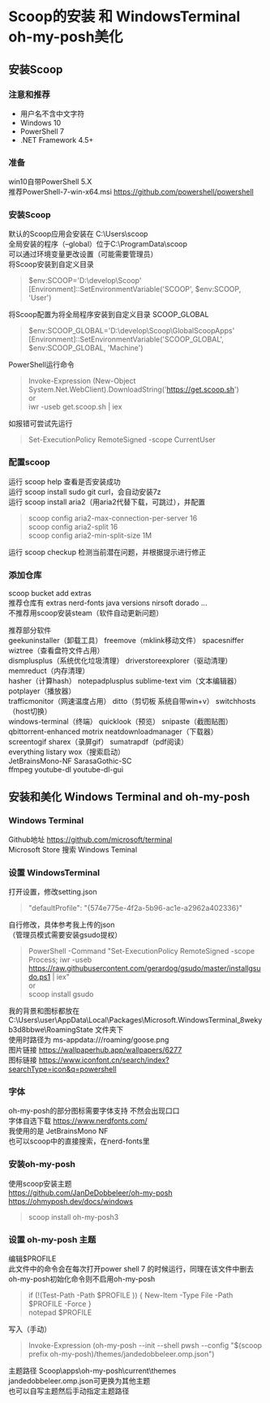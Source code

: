 # Scoop的安装 和 WindowsTerminal oh-my-posh美化



## 安装Scoop

### 注意和推荐
- 用户名不含中文字符
- Windows 10
- PowerShell 7
- .NET Framework 4.5+

### 准备
win10自带PowerShell 5.X  
推荐PowerShell-7-win-x64.msi  https://github.com/powershell/powershell

### 安装Scoop
默认的Scoop应用会安装在 C:\Users<user>\scoop  
全局安装的程序（–global）位于C:\ProgramData\scoop  
可以通过环境变量更改设置（可能需要管理员）  
将Scoop安装到自定义目录
>\$env:SCOOP='D:\develop\Scoop'  
>[Environment]::SetEnvironmentVariable('SCOOP', $env:SCOOP, 'User')

将Scoop配置为将全局程序安装到自定义目录 SCOOP_GLOBAL
>\$env:SCOOP_GLOBAL='D:\develop\Scoop\GlobalScoopApps'  
>[Environment]::SetEnvironmentVariable('SCOOP_GLOBAL', $env:SCOOP_GLOBAL, 'Machine')


PowerShell运行命令
>Invoke-Expression (New-Object System.Net.WebClient).DownloadString('https://get.scoop.sh')  
>or  
>iwr -useb get.scoop.sh | iex

如报错可尝试先运行
>Set-ExecutionPolicy RemoteSigned -scope CurrentUser

### 配置scoop
运行 scoop help 查看是否安装成功  
运行 scoop install sudo git curl，会自动安装7z  
运行 scoop install aria2（用aria2代替下载，可跳过），并配置
>scoop config aria2-max-connection-per-server 16  
>scoop config aria2-split 16  
>scoop config aria2-min-split-size 1M  

运行 scoop checkup 检测当前潜在问题，并根据提示进行修正

### 添加仓库
scoop bucket add extras  
推荐仓库有 extras nerd-fonts java versions nirsoft dorado ...  
不推荐用scoop安装steam（软件自动更新问题）  
  
推荐部分软件  
geekuninstaller（卸载工具） freemove（mklink移动文件） spacesniffer wiztree（查看盘符文件占用）  
dismplusplus（系统优化垃圾清理） driverstoreexplorer（驱动清理） memreduct（内存清理）  
hasher（计算hash） notepadplusplus sublime-text vim（文本编辑器） potplayer（播放器）  
trafficmonitor（网速温度占用） ditto（剪切板 系统自带win+v） switchhosts（host切换）  
windows-terminal（终端） quicklook（预览） snipaste（截图贴图）  
qbittorrent-enhanced motrix neatdownloadmanager（下载器）  
screentogif sharex（录屏gif） sumatrapdf（pdf阅读）  
everything listary wox（搜索启动）  
JetBrainsMono-NF SarasaGothic-SC  
ffmpeg youtube-dl youtube-dl-gui  







## 安装和美化 Windows Terminal and oh-my-posh

### Windows Terminal
Github地址 https://github.com/microsoft/terminal  
Microsoft Store 搜索 Windows Teminal

### 设置 WindowsTerminal
打开设置，修改setting.json
>"defaultProfile": "{574e775e-4f2a-5b96-ac1e-a2962a402336}"

自行修改，具体参考我上传的json  
（管理员模式需要安装gsudo提权）
>PowerShell -Command "Set-ExecutionPolicy RemoteSigned -scope Process; iwr -useb https://raw.githubusercontent.com/gerardog/gsudo/master/installgsudo.ps1 | iex"  
>or    
>scoop install gsudo  

我的背景和图标都放在 C:\Users\user\AppData\Local\Packages\Microsoft.WindowsTerminal_8wekyb3d8bbwe\RoamingState 文件夹下  
使用时路径为 ms-appdata:///roaming/goose.png  
图片链接 https://wallpaperhub.app/wallpapers/6277  
图标链接 https://www.iconfont.cn/search/index?searchType=icon&q=powershell

### 字体
oh-my-posh的部分图标需要字体支持 不然会出现口口  
字体自选下载 https://www.nerdfonts.com/  
我使用的是 JetBrainsMono NF  
也可以scoop中的直接搜索，在nerd-fonts里

### 安装oh-my-posh
使用scoop安装主题  
https://github.com/JanDeDobbeleer/oh-my-posh  
https://ohmyposh.dev/docs/windows  
>scoop install oh-my-posh3

### 设置 oh-my-posh 主题
编辑$PROFILE  
此文件中的命令会在每次打开power shell 7 的时候运行，同理在该文件中删去oh-my-posh初始化命令则不启用oh-my-posh
>if (!(Test-Path -Path \$PROFILE )) { New-Item -Type File -Path $PROFILE -Force }  
>notepad $PROFILE

写入（手动）
>Invoke-Expression (oh-my-posh --init --shell pwsh --config "$(scoop prefix oh-my-posh)/themes/jandedobbeleer.omp.json")

主题路径 Scoop\apps\oh-my-posh\current\themes  
jandedobbeleer.omp.json可更换为其他主题  
也可以自写主题然后手动指定主题路径

